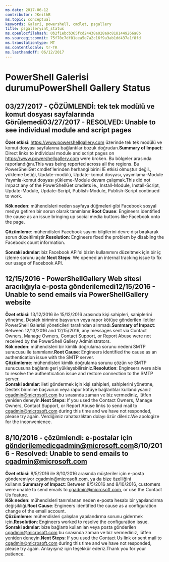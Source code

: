 ```yaml
---
ms.date: 2017-06-12
contributor: JKeithB
ms.topic: conceptual
keywords: Galeri, powershell, cmdlet, psgallery
title: psgalleryint_status
ms.openlocfilehash: 0b2f1ebcb365fcd24438a028a9c8181449266a8b
ms.sourcegitcommit: 75f70c7df01eea5e7a2c16f9a3ab1dd437a1f8fd
ms.translationtype: MT
ms.contentlocale: tr-TR
ms.lasthandoff: 06/12/2017
---
```

<a name="powershell-gallery-status"></a><span data-ttu-id="5bec0-103">PowerShell Galerisi durumu</span><span class="sxs-lookup"><span data-stu-id="5bec0-103">PowerShell Gallery Status</span></span>
=========================

## <a name="03272017---resolved-unable-to-see-individual-module-and-script-pages"></a><span data-ttu-id="5bec0-104">03/27/2017 - ÇÖZÜMLENDİ: tek tek modülü ve komut dosyası sayfalarında Görülemedi</span><span class="sxs-lookup"><span data-stu-id="5bec0-104">03/27/2017 - RESOLVED: Unable to see individual module and script pages</span></span>

<span data-ttu-id="5bec0-105">__Özet etkisi__: https://www.powershellgallery.com üzerinde tek tek modülü ve komut dosyası sayfalarına bağlantılar bozuk doğrudan.</span><span class="sxs-lookup"><span data-stu-id="5bec0-105">__Summary of Impact__: Direct links to individual module and script pages on https://www.powershellgallery.com were broken.</span></span> <span data-ttu-id="5bec0-106">Bu bölgeler arasında raporlandığını.</span><span class="sxs-lookup"><span data-stu-id="5bec0-106">This was being reported across all the regions.</span></span> <span data-ttu-id="5bec0-107">Bu PowerShellGet cmdlet'lerinden herhangi birini IE etkisi olmuştur değil., yükleme betiği, Update-modülü, Update-komut dosyası, yayımlama-Module Yayımla-komut dosyası yükleme-Module devam çalışmak.</span><span class="sxs-lookup"><span data-stu-id="5bec0-107">This did not impact any of the PowerShellGet cmdlets ie., Install-Module, Install-Script, Update-Module, Update-Script, Publish-Module, Publish-Script continued to work.</span></span>

<span data-ttu-id="5bec0-108">__Kök neden__: mühendisleri neden sayfaya düğmeleri gibi Facebook sosyal medya getiren bir sorun olarak tanımlanır.</span><span class="sxs-lookup"><span data-stu-id="5bec0-108">__Root Cause__: Engineers identified the cause as an issue bringing up social media buttons like Facebook onto the page.</span></span>  

<span data-ttu-id="5bec0-109">__Çözümleme__: mühendisleri Facebook sayımı bilgilerini devre dışı bırakarak sorun düzeltilmiştir.</span><span class="sxs-lookup"><span data-stu-id="5bec0-109">__Resolution__: Engineers fixed the problem by disabling the Facebook count information.</span></span>

<span data-ttu-id="5bec0-110">__Sonraki adımlar__: biz Facebook API'si bizim kullanımını düzeltmek için bir iç izleme sorunu açılır.</span><span class="sxs-lookup"><span data-stu-id="5bec0-110">__Next Steps__: We opened an internal tracking issue to fix our usage of Facebook API.</span></span>

## <a name="12152016---unable-to-send-emails-via-powershellgallery-website"></a><span data-ttu-id="5bec0-111">12/15/2016 - PowerShellGallery Web sitesi aracılığıyla e-posta gönderilemedi</span><span class="sxs-lookup"><span data-stu-id="5bec0-111">12/15/2016 - Unable to send emails via PowerShellGallery website</span></span>

<span data-ttu-id="5bec0-112">__Özet etkisi__: 13/12/2016 ile 15/12/2016 arasında kişi sahipleri, sahiplerini yönetme, Destek birimine başvurun veya rapor kötüye gönderilen iletiler PowerShell Galerisi yöneticileri tarafından alınmadı.</span><span class="sxs-lookup"><span data-stu-id="5bec0-112">__Summary of Impact__: Between 12/13/2016 and 12/15/2016, any messages sent via Contact Owners, Manage Owners, Contact Support, or Report Abuse were not received by the PowerShell Gallery Administrators.</span></span>  
<span data-ttu-id="5bec0-113">__Kök neden__: mühendisleri bir kimlik doğrulama sorunu nedeni SMTP sunucusu ile tanımlanır.</span><span class="sxs-lookup"><span data-stu-id="5bec0-113">__Root Cause__: Engineers identified the cause as an authentication issue with the SMTP server.</span></span>  
<span data-ttu-id="5bec0-114">__Çözümleme__: mühendisleri kimlik doğrulama sorunu çözün ve SMTP sunucusuna bağlantı geri yükleyebilirsiniz.</span><span class="sxs-lookup"><span data-stu-id="5bec0-114">__Resolution__: Engineers were able to resolve the authentication issue and restore connection to the SMTP server.</span></span>  
<span data-ttu-id="5bec0-115">__Sonraki adımlar__: ileti göndermek için kişi sahipleri, sahiplerini yönetme, Destek birimine başvurun veya rapor kötüye bağlantılar kullandıysanız cgadmin@microsoft.com bu sırasında zaman ve biz vermediniz, lütfen yeniden deneyin.</span><span class="sxs-lookup"><span data-stu-id="5bec0-115">__Next Steps__: If you used the Contact Owners, Manage Owners, Contact Support, or Report Abuse links to send mail to cgadmin@microsoft.com during this time and we have not responded, please try again.</span></span> <span data-ttu-id="5bec0-116">Verdiğimiz rahatsızlıktan dolayı özür dileriz.</span><span class="sxs-lookup"><span data-stu-id="5bec0-116">We apologize for the inconvenience.</span></span>   


## <a name="8102016---resolved-unable-to-send-emails-to-cgadminmicrosoftcom"></a><span data-ttu-id="5bec0-117">8/10/2016 - çözümlendi: e-postalar için gönderilemedicgadmin@microsoft.com</span><span class="sxs-lookup"><span data-stu-id="5bec0-117">8/10/2016 - Resolved: Unable to send emails to cgadmin@microsoft.com</span></span>
<span data-ttu-id="5bec0-118">__Özet etkisi__: 8/5/2016 ile 8/10/2016 arasında müşteriler için e-posta gönderemiyor cgadmin@microsoft.com, ya da bize özelliğini kullanın.</span><span class="sxs-lookup"><span data-stu-id="5bec0-118">__Summary of Impact__: Between 8/5/2016 and 8/10/2016, customers were unable to send emails to cgadmin@microsoft.com, or use the Contact Us feature.</span></span>  
<span data-ttu-id="5bec0-119">__Kök neden__: mühendisleri tanımlanan neden e-posta hesabı bir yapılandırma değişikliği.</span><span class="sxs-lookup"><span data-stu-id="5bec0-119">__Root Cause__: Engineers identified the cause as a configuration change of the email account.</span></span>  
<span data-ttu-id="5bec0-120">__Çözümleme__: mühendisleri çalışılan yapılandırma sorunu gidermek için.</span><span class="sxs-lookup"><span data-stu-id="5bec0-120">__Resolution__: Engineers worked to resolve the configuration issue.</span></span>  
<span data-ttu-id="5bec0-121">__Sonraki adımlar__: bize bağlantı kullanılan veya posta gönderilen cgadmin@microsoft.com bu sırasında zaman ve biz vermediniz, lütfen yeniden deneyin.</span><span class="sxs-lookup"><span data-stu-id="5bec0-121">__Next Steps__: If you used the Contact Us link or sent mail to cgadmin@microsoft.com during this time and we have not responded, please try again.</span></span> <span data-ttu-id="5bec0-122">Anlayışınız için teşekkür ederiz.</span><span class="sxs-lookup"><span data-stu-id="5bec0-122">Thank you for your patience.</span></span>



